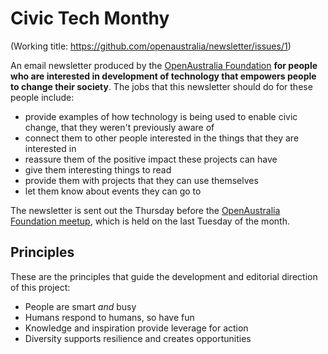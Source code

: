# Civic Tech Monthy

(Working title: https://github.com/openaustralia/newsletter/issues/1)

An email newsletter produced by the [OpenAustralia Foundation](oaf.org.au) **for people who are interested in development of technology that empowers people to change their society**. The jobs that this newsletter should do for these people include:

* provide examples of how technology is being used to enable civic change, that they weren't previously aware of
* connect them to other people interested in the things that they are interested in
* reassure them of the positive impact these projects can have
* give them interesting things to read
* provide them with projects that they can use themselves
* let them know about events they can go to

The newsletter is sent out the Thursday before the [OpenAustralia Foundation meetup](http://www.meetup.com/OpenAustralia-Foundation/), which is held on the last Tuesday of the month.

## Principles

These are the principles that guide the development and editorial direction of this project:

* People are smart *and* busy
* Humans respond to humans, so have fun
* Knowledge and inspiration provide leverage for action
* Diversity supports resilience and creates opportunities
